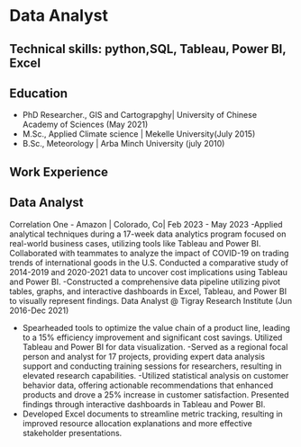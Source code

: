 # Data Analyst
## Technical skills: python,SQL, Tableau, Power BI, Excel
## Education
 - PhD Researcher., GIS and Cartograpghy| University of Chinese Academy of Sciences (May 2021)
 - M.Sc., Applied Climate science | Mekelle University(July 2015)
 - B.Sc., Meteorology | Arba Minch University (july 2010)
## Work Experience 
## Data Analyst
Correlation One - Amazon | Colorado, Co| Feb 2023 - May 2023
-Applied analytical techniques during a 17-week data analytics program focused on real-world business cases, utilizing tools like Tableau and Power BI.
Collaborated with teammates to analyze the impact of COVID-19 on trading trends of international goods in the U.S. Conducted a comparative study of 2014-2019 and 2020-2021 data to uncover cost implications using Tableau and Power BI.
-Constructed a comprehensive data pipeline utilizing pivot tables, graphs, and interactive dashboards in Excel, Tableau, and Power BI to visually represent findings.
Data Analyst @ Tigray Research Institute (Jun 2016-Dec 2021)
- Spearheaded tools to optimize the value chain of a product line, leading to a 15% efficiency improvement and significant cost savings. Utilized Tableau and Power BI for data visualization.
  -Served as a regional focal person and analyst for 17 projects, providing expert data analysis support and conducting training sessions for researchers, resulting in elevated research capabilities.
  -Utilized statistical analysis on customer behavior data, offering actionable recommendations that enhanced products and drove a 25% increase in customer satisfaction. Presented findings through interactive dashboards in Tableau and Power BI.
-	Developed Excel documents to streamline metric tracking, resulting in improved resource allocation explanations and more effective stakeholder presentations.


